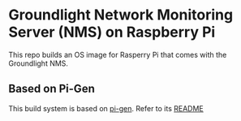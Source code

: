 # Groundlight Network Monitoring Server (NMS) on Raspberry Pi

This repo builds an OS image for Rasperry Pi that comes with the Groundlight NMS.

## Based on Pi-Gen

This build system is based on [pi-gen](https://github.com/RPi-Distro/pi-gen).  Refer to its [README](PI-GEN-README.md)

